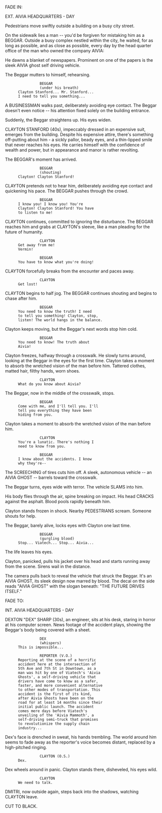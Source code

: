 FADE IN:

EXT. AIVIA HEADQUARTERS - DAY

Pedestrians move swiftly outside a building on a busy city street.

On the sidewalk lies a man -- you'd be forgiven for mistaking him 
as a BEGGAR. Outside a busy complex nestled within the city, 
he waited, for as long as possible, and as close as possible, 
every day by the head quarter office of the man who owned the 
company AIVIA:

He dawns a blanket of newspapers. Prominent on one of the papers
is the sleek AIVIA ghost self driving vehicle.

The Beggar mutters to himself, rehearsing.

                    BEGGAR
                    (under his breath)
          Clayton Stanford... Mr. Stanford... 
          I need to tell you something...

A BUSINESSMAN walks past, deliberately avoiding eye contact. 
The Beggar doesn't even notice -- his attention fixed solely 
on the building entrance.

Suddenly, the Beggar straightens up. His eyes widen.

CLAYTON STANFORD (40s), impeccably dressed in an expensive suit, 
emerges from the building. Despite his expensive attire, there's something 
off-putting about him - a sickly pallor, beady eyes, and a thin-lipped 
smile that never reaches his eyes. He carries himself with the confidence 
of wealth and power, but in appearance and manor is rather revolting.

The BEGGAR's moment has arrived.

                    BEGGAR
                    (shouting)
          Clayton! Clayton Stanford!

CLAYTON pretends not to hear him, deliberately avoiding eye contact and 
quickening his pace. The BEGGAR pushes through the crowd.

                    BEGGAR
          I know you! I know you! You're 
          Clayton! Clayton Stanford! You have 
          to listen to me!

CLAYTON continues, committed to ignoring the disturbance. 
The BEGGAR reaches him and grabs at CLAYTON's sleeve,
like a man pleading for the future of humanity.

                    CLAYTON
          Get away from me!
          Vermin!

                    BEGGAR
          You have to know what you're doing!

CLAYTON forcefully breaks from the encounter and paces away.

                    CLAYTON
          Get lost!

CLAYTON begins to half jog. The BEGGAR continues shouting
and begins to chase after him.

                    BEGGAR
          You need to know the truth! I need 
          to tell you something! Clayton, stop, 
          listen! The world hangs in the balance.

Clayton keeps moving, but the Beggar's next words stop him cold.

                    BEGGAR
          You need to know! The truth about 
          Aivia!

Clayton freezes, halfway through a crosswalk. He slowly turns around, 
looking at the Beggar in the eyes for the first time.
Clayton takes a moment to absorb the wretched vision of the man before 
him. Tattered clothes, matted hair, filthy hands, worn shoes.

                    CLAYTON
          What do you know about Aivia?

The Beggar, now in the middle of the crosswalk, stops.

                    BEGGAR
          Come with me, and I'll tell you. I'll 
          tell you everything they have been 
          hiding from you.

Clayton takes a moment to absorb the wretched vision of the man before 
him.

                    CLAYTON
          You're a lunatic. There's nothing I 
          need to know from you.

                    BEGGAR
          I know about the accidents. I know 
          why they're--

The SCREECHING of tires cuts him off. A sleek, autonomous vehicle -- 
an AIVIA GHOST -- barrels toward the crosswalk.

The Beggar turns, eyes wide with terror. The vehicle SLAMS into him.

His body flies through the air, spine breaking on impact. His head 
CRACKS against the asphalt. Blood pools rapidly beneath him.

Clayton stands frozen in shock. Nearby PEDESTRIANS scream. Someone 
shouts for help.

The Beggar, barely alive, locks eyes with Clayton one last time.

                    BEGGAR
                    (gurgling blood)
          Stop... Viatech... Stop... Aivia...

The life leaves his eyes.

Clayton, panicked, pulls his jacket over his head and starts running 
away from the scene. Sirens wail in the distance.

The camera pulls back to reveal the vehicle that struck the Beggar. 
It's an AIVIA GHOST, its sleek design now marred by blood. The decal 
on the side reads "AIVIA GHOST" with the slogan beneath: "THE FUTURE 
DRIVES ITSELF."

FADE TO:

INT. AIVIA HEADQUARTERS - DAY

DEXTON "DEX" SHARP (30s), an engineer, sits at his desk, staring in 
horror at his computer screen. News footage of the accident plays, 
showing the Beggar's body being covered with a sheet.

                    DEX
                    (whispers)
          This is impossible...

                    REPORTER (V.O.)
          Reporting at the scene of a horrific 
          accident here at the intersection of 
          5th Ave and 7th St in Downtown, as a 
          man was hit by one of Viatech's 'Aivia 
          Ghosts', a self-driving vehicle that 
          drivers have come to know as a safer, 
          faster, and more convenient alternative 
          to other modes of transportation. This 
          accident is the first of its kind, 
          after Aivia Ghosts have been on the 
          road for at least 14 months since their 
          initial public launch. The accident 
          comes mere days before Viatech's 
          unveiling of the 'Aivia Mammoth', a 
          self-driving semi-truck that promises 
          to revolutionize the supply chain 
          industry...

Dex's face is drenched in sweat, his hands trembling. The world around 
him seems to fade away as the reporter's voice becomes distant, 
replaced by a high-pitched ringing.

                    CLAYTON (O.S.)
          Dex.

Dex wheels around in panic. Clayton stands there, disheveled, his eyes 
wild.

                    CLAYTON
          We need to talk.

DMITRI, now outside again, steps back into the shadows, watching CLAYTON
leave.

CUT TO BLACK.
